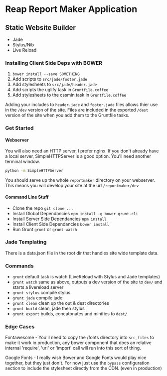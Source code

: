 # Reap Report Maker Application

## Static Website Builder

* Jade
* Stylus/Nib
* Live Reload

### Installing Client Side Deps with BOWER

1. `bower install --save SOMETHING`
1. Add scripts to `src/jade/footer.jade`
1. Add stylesheets to `src/jade/header.jade`
1. Add scripts the uglify task in `Gruntfile.coffee`
1. Add stylesheets to the cssmin task in `Gruntfile.coffee`

Adding your includes to `header.jade` and `footer.jade` files allows thier use in the `/dev` version of the site. Files are included in the exported `/dest` version of the site when you add them to the Gruntfile tasks.


### Get Started

#### Webserver

You will also need an HTTP server, I prefer nginx. If you don't already have a local server, SimpleHTTPServer is a good option. You'll need another terminal window.

```bash
python -m SimpleHTTPServer
```

You should serve up the whole `reportmaker` directory on your webserver. This means you will develop your site at the url `/reportmaker/dev`

#### Command Line Stuff

* Clone the repo `git clone ...`
* Install Global Dependancies `npm install -g bower grunt-cli`
* Install Server Side Dependancies `npm install`
* Install Client Side Dependancies `bower install`
* Run Grunt `grunt` or `grunt watch`

### Jade Templating

There is a data.json file in the root dir that handles site wide template data.

### Commands

* `grunt` default task is watch (LiveReload with Stylus and Jade templates)
* `grunt watch` same as above, outputs a dev version of the site to `dev/` and starts a livereload server
* `grunt stylus` compile stylus
* `grunt jade` compile jade
* `grunt clean` clean up the out & dest directories
* `grunt build` clean, jade then stylus
* `grunt export` builds, concatonates and minifies to `dest/`

### Edge Cases

Fontawesome - You'll need to copy the /fonts directory into `src_files` to make it work in production, any bower component that does an relative internal 'require', 'url' or 'import' call will run into this sort of thing.

Google Fonts - I really wish Bower and Google Fonts would play nice together, but they just don't. For now just use the `bypass` configuration section to include the stylesheet directly from the CDN. (even in production)
